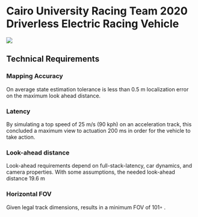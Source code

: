 # Cairo University Racing Team 2020 Driverless Electric Racing Vehicle

![](/Perception/Monocular/outputs/visualization/Perception_Output.gif)

## Technical Requirements
### Mapping Accuracy
On average state estimation tolerance is less than 0.5 m localization error on the maximum look ahead distance.

### Latency
By simulating a top speed of  25 m/s (90 kph) on an acceleration track, this concluded a maximum view to actuation 200 ms in order for the vehicle to take action.

### Look-ahead distance
Look-ahead requirements depend on full-stack-latency, car dynamics, and camera properties. With some assumptions, the needed look-ahead distance 19.6 m

### Horizontal FOV
Given legal track dimensions, results in a minimum FOV of 101◦ .

